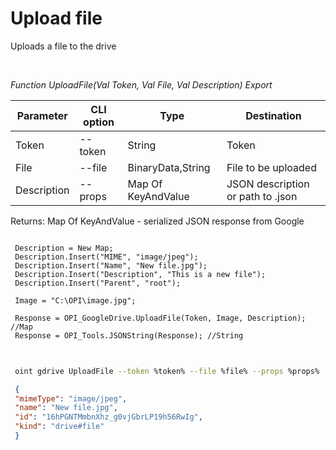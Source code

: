 ﻿---
sidebar_position: 4
---

# Upload file
 Uploads a file to the drive




<br/>


*Function UploadFile(Val Token, Val File, Val Description) Export*

 | Parameter | CLI option | Type | Destination |
 |-|-|-|-|
 | Token | --token | String | Token |
 | File | --file | BinaryData,String | File to be uploaded |
 | Description | --props | Map Of KeyAndValue | JSON description or path to .json |

 
 Returns: Map Of KeyAndValue - serialized JSON response from Google


```bsl title="Code example"
 
 Description = New Map;
 Description.Insert("MIME", "image/jpeg");
 Description.Insert("Name", "New file.jpg");
 Description.Insert("Description", "This is a new file");
 Description.Insert("Parent", "root");
 
 Image = "C:\OPI\image.jpg";
 
 Response = OPI_GoogleDrive.UploadFile(Token, Image, Description); //Map
 Response = OPI_Tools.JSONString(Response); //String
 
```
	


```sh title="CLI command example"
 
 oint gdrive UploadFile --token %token% --file %file% --props %props%

```

```json title="Result"
 {
 "mimeType": "image/jpeg",
 "name": "New file.jpg",
 "id": "16hPGNTMmbnXhz_g0vjGbrLP19h56RwIg",
 "kind": "drive#file"
 }
```
